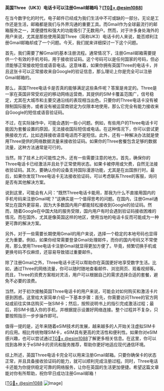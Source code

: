 **英国Three（UK3）电话卡可以注册Gmail邮箱吗？[[TG💪+ @esim1088](https://t.me/s/esim1088)]**

在当今数字化的时代，电子邮件已经成为我们生活中不可或缺的一部分。无论是工作还是生活，邮箱都是我们与外界沟通的重要工具。而Gmail作为全球最流行的邮箱服务之一，其便捷性和强大的功能吸引了无数用户。然而，对于许多身处海外的用户来说，尤其是那些使用英国Three（简称UK3）电话卡的人来说，能否顺利注册Gmail邮箱却成了一个问题。今天，我们就来详细探讨一下这个问题。

首先，我们需要了解Gmail的基本注册流程。通常情况下，注册Gmail邮箱需要提供一个有效的手机号码，用于接收验证码。这个号码可以是任何国家的号码，但必须能够正常接收短信或语音电话。这意味着，如果你拥有英国Three的电话卡，并且这张卡可以正常接收来自Google的验证信息，那么理论上你是完全可以注册Gmail邮箱的。

那么，英国Three电话卡是否真的能够满足这些条件呢？答案是肯定的。Three是一家在英国非常受欢迎的移动网络运营商，其提供的SIM卡覆盖范围广，信号稳定，尤其在大城市和主要交通沿线的表现相当出色。只要你的Three电话卡没有被限制国际服务，或者没有被运营商锁定为仅限本地使用，那么它完全有能力接收来自Google的短信或语音验证码。

不过，在实际操作中，可能会遇到一些小问题。例如，有些用户的Three电话卡可能因为套餐设置的原因，无法接收国际短信或电话。在这种情况下，你可以尝试更换接收方式，比如选择接收语音电话而不是短信。此外，还有一种解决办法就是使用Three提供的网络数据流量来接收验证码。如果你的Three套餐包含足够的数据流量，这种方法通常是可行的。

当然，除了技术上的可能性之外，还有一些需要注意的地方。首先，确保你的Three电话卡已经激活并且处于正常使用状态。如果卡被停用或欠费，自然无法接收验证码。其次，要确认你的设备支持国际漫游功能，尤其是在出国旅行时。最后，如果你发现Three电话卡无法接收验证码，可以考虑联系Three的客服，询问是否有其他解决方案。

说到这里，可能会有人问：“既然Three电话卡能用，那我为什么不直接用国内的手机号码来注册Gmail呢？”这确实是一个值得思考的问题。在国内，注册Gmail通常比在国外更容易，因为大多数国内用户都能轻松接收到Google的验证码。然而，随着Google在中国大陆的服务受限，国内用户有时会遇到验证码接收困难的情况。而在国外，尤其是像英国这样的地区，使用当地的电话卡反而可能成为一种更可靠的解决方案。

另外，对于一些需要长期使用Gmail的用户来说，选择一个稳定的本地号码也显得尤为重要。例如，如果你经常需要登录Gmail处理邮件，而你的国内号码又不常使用，那么使用Three电话卡注册Gmail就显得更加方便了。毕竟，频繁切换手机或更换号码不仅麻烦，还容易导致错过重要邮件。

除了注册Gmail之外，Three电话卡还可以帮助你在英国更好地享受数字生活。比如，通过Three的网络流量，你可以随时随地查看邮件、浏览网页、观看视频等。而且，Three的资费方案相对灵活，用户可以根据自己的需求选择合适的套餐，避免不必要的浪费。

当然，对于初次接触英国Three电话卡的用户来说，可能会对如何购买和激活卡片感到困惑。这里给大家简单介绍一下基本步骤：首先，你需要访问Three的官方网站或前往实体店购买一张SIM卡；然后，按照说明书上的指引完成激活过程；最后，将SIM卡插入你的手机，并根据提示设置好网络连接。整个过程并不复杂，只要按照指示一步步操作即可。

值得一提的是，近年来随着eSIM技术的发展，越来越多的人开始关注虚拟SIM卡的应用。相比传统物理SIM卡，eSIM具有更高的灵活性和便利性。如果你对eSIM感兴趣，也可以尝试通过[TG💪+ @esim1088](https://t.me/s/esim1088)了解更多相关信息。在这里，你可以找到各种关于eSIM卡的资讯和服务推荐，帮助你更好地适应现代通信环境。

综上所述，英国Three电话卡完全可以用来注册Gmail邮箱。只要你确保卡的状态正常，并且具备接收验证码的能力，就可以顺利完成注册过程。同时，Three电话卡还能为你提供稳定可靠的网络服务，让你在英国的生活更加便捷。希望这篇文章能对你有所帮助，祝你早日成功注册Gmail邮箱！

[[TG💪+ @esim1088](https://t.me/s/esim1088) ![Image](https://i.postimg.cc/4NQfJmqS/Snipaste-2025-05-13-00-14-12.png)]